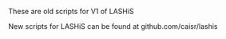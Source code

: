 These are old scripts for V1 of LASHiS

New scripts for LASHiS can be found at github.com/caisr/lashis
